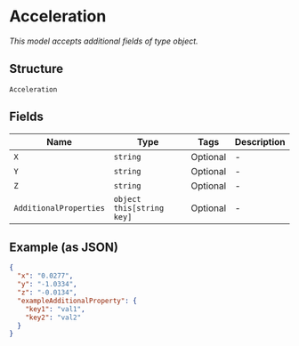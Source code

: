 
# Acceleration

*This model accepts additional fields of type object.*

## Structure

`Acceleration`

## Fields

| Name | Type | Tags | Description |
|  --- | --- | --- | --- |
| `X` | `string` | Optional | - |
| `Y` | `string` | Optional | - |
| `Z` | `string` | Optional | - |
| `AdditionalProperties` | `object this[string key]` | Optional | - |

## Example (as JSON)

```json
{
  "x": "0.0277",
  "y": "-1.0334",
  "z": "-0.0134",
  "exampleAdditionalProperty": {
    "key1": "val1",
    "key2": "val2"
  }
}
```

